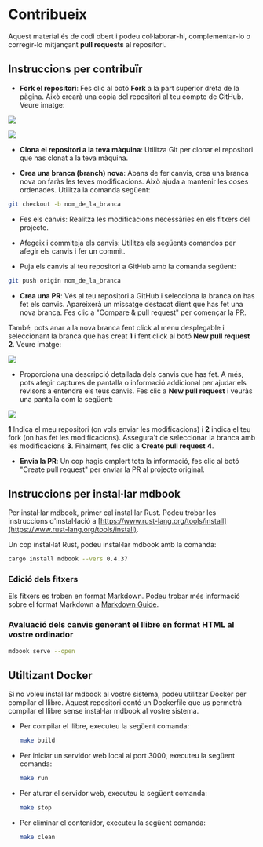 # Contribueix

Aquest material és de codi obert i podeu col·laborar-hi, complementar-lo o corregir-lo mitjançant **pull requests** al repositori. 

## Instruccions per contribuïr

* **Fork el repositori**: Fes clic al botó **Fork** a la part superior dreta de la pàgina. Això crearà una còpia del repositori al teu compte de GitHub. Veure imatge:

![](./figs/CONTRIBUTING/fork.png)

![](./figs/CONTRIBUTING/create-fork.png)

* **Clona el repositori a la teva màquina**: Utilitza Git per clonar el repositori que has clonat a la teva màquina.

* **Crea una branca (branch) nova**: Abans de fer canvis, crea una branca nova on faràs les teves modificacions. Això ajuda a mantenir les coses ordenades. Utilitza la comanda següent:

```bash
git checkout -b nom_de_la_branca
```

* Fes els canvis: Realitza les modificacions necessàries en els fitxers del projecte.

* Afegeix i commiteja els canvis: Utilitza els següents comandos per afegir els canvis i fer un commit.

* Puja els canvis al teu repositori a GitHub amb la comanda següent:

```bash
git push origin nom_de_la_branca
```

* **Crea una PR**: Vés al teu repositori a GitHub i selecciona la branca on has fet els canvis. Apareixerà un missatge destacat dient que has fet una nova branca. Fes clic a "Compare & pull request" per començar la PR. 

També, pots anar a la nova branca fent click al menu desplegable i seleccionant la branca que has creat **1** i fent click al botó **New pull request** **2**. Veure imatge:

![](./figs/CONTRIBUTING/PR.png)

* Proporciona una descripció detallada dels canvis que has fet. A més, pots afegir captures de pantalla o informació addicional per ajudar els revisors a entendre els teus canvis. Fes clic a **New pull request** i veuràs una pantalla com la següent:

![](./figs/CONTRIBUTING/PR2.png)

**1** Indica el meu repositori (on vols enviar les modificacions) i **2** indica el teu fork (on has fet les modificacions). Assegura't de seleccionar la branca amb les modificacions **3**. Finalment, fes clic a **Create pull request** **4**.

* **Envia la PR**: Un cop hagis omplert tota la informació, fes clic al botó "Create pull request" per enviar la PR al projecte original.

## Instruccions per instal·lar mdbook

Per instal·lar mdbook, primer cal instal·lar Rust. Podeu trobar les instruccions d'instal·lació a [https://www.rust-lang.org/tools/install](https://www.rust-lang.org/tools/install).

Un cop instal·lat Rust, podeu instal·lar mdbook amb la comanda:

```bash
cargo install mdbook --vers 0.4.37
```

### Edició dels fitxers

Els fitxers es troben en format Markdown. Podeu trobar més informació sobre el format Markdown a [Markdown Guide](https://www.markdownguide.org/basic-syntax/).

### Avaluació dels canvis generant el llibre en format HTML al vostre ordinador

```sh
mdbook serve --open
```

## Utiltizant Docker

Si no voleu instal·lar mdbook al vostre sistema, podeu utilitzar Docker per compilar el llibre. Aquest repositori conté un Dockerfile que us permetrà compilar el llibre sense instal·lar mdbook al vostre sistema.

* Per compilar el llibre, executeu la següent comanda:

    ```bash
    make build
    ```

* Per iniciar un servidor web local al port 3000, executeu la següent comanda:

    ```bash
    make run
    ```

* Per aturar el servidor web, executeu la següent comanda:

    ```bash
    make stop
    ```

* Per eliminar el contenidor, executeu la següent comanda:

    ```bash
    make clean
    ```
